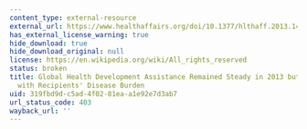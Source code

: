 ```yaml
---
content_type: external-resource
external_url: https://www.healthaffairs.org/doi/10.1377/hlthaff.2013.1432
has_external_license_warning: true
hide_download: true
hide_download_original: null
license: https://en.wikipedia.org/wiki/All_rights_reserved
status: broken
title: Global Health Development Assistance Remained Steady in 2013 but did not Align
  with Recipients' Disease Burden
uid: 319fbd9d-c5ad-4f02-81ea-a1e92e7d3ab7
url_status_code: 403
wayback_url: ''
---
```

